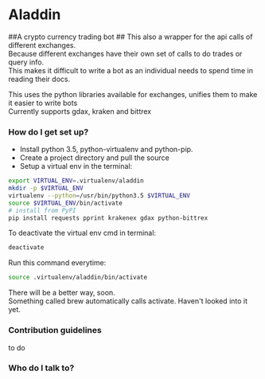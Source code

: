 # Aladdin #


##A crypto currency trading bot ##
This also a wrapper for the api calls of different exchanges.<br />
Because different exchanges have their own set of calls to do trades or query info.<br />
This makes it difficult to write a bot as an individual needs to spend time in reading their docs.

This uses the python libraries available for exchanges, unifies them to make it easier to write bots<br />
Currently supports gdax, kraken and bittrex<br />


### How do I get set up? ###

- Install python 3.5, python-virtualenv and python-pip.
- Create a project directory and pull the source
- Setup a virtual env in the terminal:

```bash
export VIRTUAL_ENV=.virtualenv/aladdin
mkdir -p $VIRTUAL_ENV
virtualenv --python=/usr/bin/python3.5 $VIRTUAL_ENV
source $VIRTUAL_ENV/bin/activate
# install from PyPI
pip install requests pprint krakenex gdax python-bittrex
```


To deactivate the virtual env cmd in terminal:  
```bash
deactivate
```

Run this command everytime:
```bash
source .virtualenv/aladdin/bin/activate
```

There will be a better way, soon. <br />
Something called brew automatically calls activate. Haven't looked into it yet.


### Contribution guidelines ###

to do

### Who do I talk to? ###
